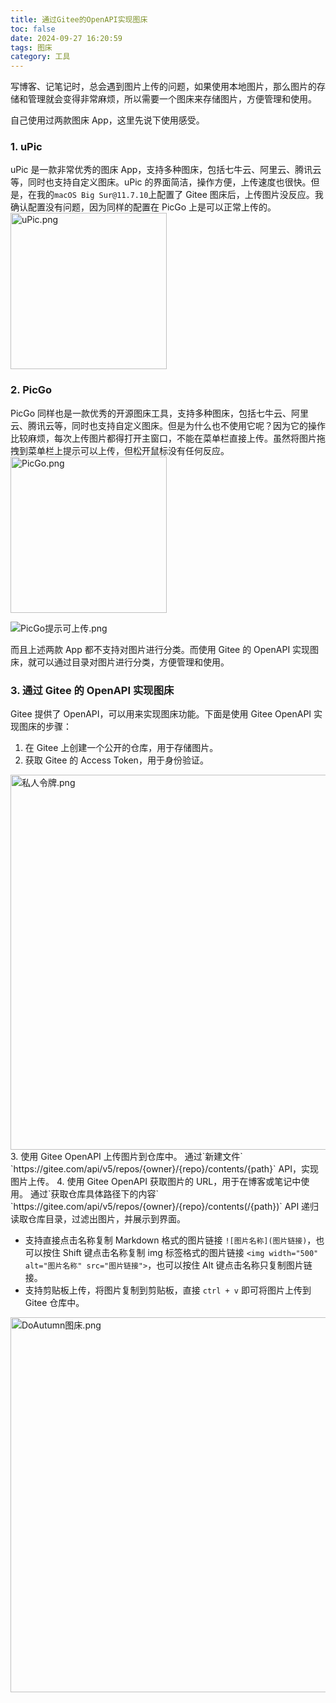 ```yaml
---
title: 通过Gitee的OpenAPI实现图床
toc: false
date: 2024-09-27 16:20:59
tags: 图床
category: 工具
---
```


写博客、记笔记时，总会遇到图片上传的问题，如果使用本地图片，那么图片的存储和管理就会变得非常麻烦，所以需要一个图床来存储图片，方便管理和使用。

自己使用过两款图床 App，这里先说下使用感受。

### 1. uPic

uPic 是一款非常优秀的图床 App，支持多种图床，包括七牛云、阿里云、腾讯云等，同时也支持自定义图床。uPic 的界面简洁，操作方便，上传速度也很快。但是，在我的`macOS Big Sur@11.7.10`上配置了 Gitee 图床后，上传图片没反应。我确认配置没有问题，因为同样的配置在 PicGo 上是可以正常上传的。
<img width="250" alt="uPic.png" src="https://gitee.com/doautumn/doautumn.gitee.io/raw/master/通过Gitee的OpenAPI实现图床/uPic.png">

### 2. PicGo

PicGo 同样也是一款优秀的开源图床工具，支持多种图床，包括七牛云、阿里云、腾讯云等，同时也支持自定义图床。但是为什么也不使用它呢？因为它的操作比较麻烦，每次上传图片都得打开主窗口，不能在菜单栏直接上传。虽然将图片拖拽到菜单栏上提示可以上传，但松开鼠标没有任何反应。
<img width="250" alt="PicGo.png" src="https://gitee.com/doautumn/doautumn.gitee.io/raw/master/通过Gitee的OpenAPI实现图床/PicGo.png">

![PicGo提示可上传.png](https://gitee.com/doautumn/doautumn.gitee.io/raw/master/通过Gitee的OpenAPI实现图床/PicGo提示可上传.png)

而且上述两款 App 都不支持对图片进行分类。而使用 Gitee 的 OpenAPI 实现图床，就可以通过目录对图片进行分类，方便管理和使用。

### 3. 通过 Gitee 的 OpenAPI 实现图床

Gitee 提供了 OpenAPI，可以用来实现图床功能。下面是使用 Gitee OpenAPI 实现图床的步骤：

1. 在 Gitee 上创建一个公开的仓库，用于存储图片。
2. 获取 Gitee 的 Access Token，用于身份验证。
<img width="600" alt="私人令牌.png" src="https://gitee.com/doautumn/doautumn.gitee.io/raw/master/通过Gitee的OpenAPI实现图床/私人令牌.png">
3. 使用 Gitee OpenAPI 上传图片到仓库中。
通过`新建文件` `https://gitee.com/api/v5/repos/{owner}/{repo}/contents/{path}` API，实现图片上传。
4. 使用 Gitee OpenAPI 获取图片的 URL，用于在博客或笔记中使用。
通过`获取仓库具体路径下的内容` `https://gitee.com/api/v5/repos/{owner}/{repo}/contents(/{path})` API 递归读取仓库目录，过滤出图片，并展示到界面。

- 支持直接点击名称复制 Markdown 格式的图片链接 `![图片名称](图片链接)`，也可以按住 Shift 键点击名称复制 img 标签格式的图片链接 `<img width="500" alt="图片名称" src="图片链接">`，也可以按住 Alt 键点击名称只复制图片链接。
- 支持剪贴板上传，将图片复制到剪贴板，直接 `ctrl + v` 即可将图片上传到 Gitee 仓库中。

<img width="600" alt="DoAutumn图床.png" src="https://gitee.com/doautumn/doautumn.gitee.io/raw/master/通过Gitee的OpenAPI实现图床/DoAutumn图床.png">